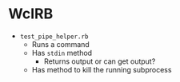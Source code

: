 # WcIRB

- `test_pipe_helper.rb`
	- Runs a command
	- Has `stdin` method
		- Returns output or can get output?
	- Has method to kill the running subprocess